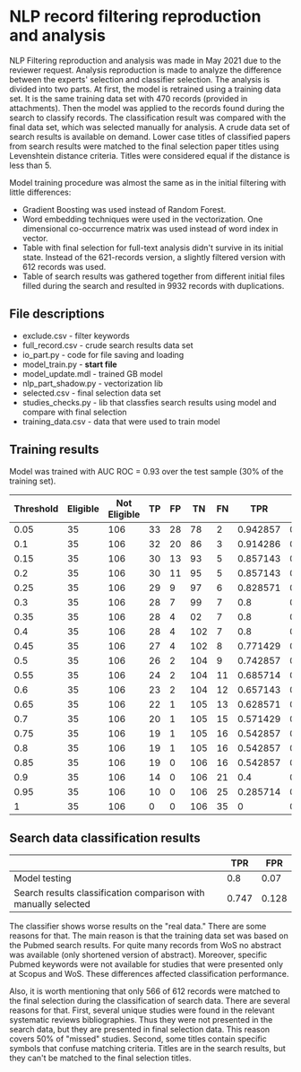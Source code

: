 # NLP record filtering reproduction and analysis

NLP Filtering reproduction and analysis was made in May 2021 due to the reviewer request. Analysis reproduction is made to analyze the difference between the experts' selection and classifier selection. The analysis is divided into two parts. At first, the model is retrained using a training data set. It is the same training data set with 470 records (provided in attachments). Then the model was applied to the records found during the search to classify records. The classification result was compared with the final data set, which was selected manually for analysis. A crude data set of search results is available on demand.  Lower case titles of classified papers from search results were matched to the final selection paper titles using Levenshtein distance criteria. Titles were considered equal if the distance is less than 5.   

Model training procedure was almost the same as in the initial filtering with little differences:

* Gradient Boosting was used instead of Random Forest.
* Word embedding techniques were used in the vectorization. One dimensional co-occurrence matrix was used instead of word index in vector.
* Table with final selection for full-text analysis didn't survive in its initial state. Instead of the 621-records version, a slightly filtered version with 612 records was used.
* Table of search results was gathered together from different initial files filled during the search and resulted in 9932 records with duplications.

## File descriptions

* exclude.csv - filter keywords
* full_record.csv - crude search results data set
* io_part.py - code for file saving and loading
* model_train.py - **start file**
* model_update.mdl - trained GB model 
* nlp_part_shadow.py - vectorization lib
* selected.csv - final selection data set
* studies_checks.py - lib that classfies search results using model and compare with final selection
* training_data.csv - data that were used to train model 


## Training results

Model was trained with AUC ROC = 0.93 over the test sample (30\% of the training set). 

|Threshold|Eligible|Not Eligible|TP|FP|TN |FN|TPR     |FPR     |F1         |
|---------|--------|------------|--|--|---|--|--------|--------|-----------|
|0.05     |  35    |         106|33|28| 78| 2|0.942857|0.264151|  0.6875   | 
|0.1      |35      |         106|32|20| 86| 3|0.914286|0.188679|  0.735632 |
|0.15     |  35    |         106|30|13| 93| 5|0.857143|0.122642|  0.769231 | 
|0.2      |35      |         106|30|11| 95| 5|0.857143|0.103774|  0.789474 |
|0.25     |  35    |         106|29| 9| 97| 6|0.828571|0.084906|  0.794521 | 
|0.3      |35      |         106|28| 7| 99| 7|0.8     |0.066038|  0.8      |
|0.35     |  35    |         106|28| 4| 02|7 |0.8     |0.037736|  0.835821 | 
|0.4      |35      |         106|28| 4|102|7 |0.8     |0.037736|  0.835821 |
|0.45     |  35    |         106|27| 4|102|8 |0.771429|0.037736|  0.818182 |
|0.5      |35      |         106|26| 2|104|9 |0.742857|0.018868|  0.825397 |
|0.55     |  35    |         106|24| 2|104|11|0.685714|0.018868|  0.786885 |
|0.6      |35      |         106|23| 2|104|12|0.657143|0.018868|  0.766667 |
|0.65     |  35    |         106|22| 1|105|13|0.628571|0.009434|  0.758621 |
|0.7      |35      |         106|20| 1|105|15|0.571429|0.009434|  0.714286 |
|     0.75|  35    |         106|19| 1|105|16|0.542857|0.009434|  0.690909 |
|     0.8 |35      |         106|19| 1|105|16|0.542857|0.009434|  0.690909 |
|     0.85|  35    |         106|19| 0|106|16|0.542857|0       |  0.703704 |
|     0.9 |35      |         106|14| 0|106|21|0.4     |0       |  0.571429 |
|     0.95|  35    |         106|10| 0|106|25|0.285714|  0     |  0.444444 |
|     1   |  35    |         106|0|  0|106|35|0       |  0     |  0        |

## Search data classification results


|                                                                | TPR   | FPR   |
|--------------------------------------------------------------- |-------|-------|
|Model testing                                                   | 0.8   | 0.07  |
|Search results classification comparison with manually selected | 0.747 | 0.128 |

The classifier shows worse results on the "real data." There are some reasons for that. The main reason is that the training data set was based on the Pubmed search results.  For quite many records from WoS no abstract was available (only shortened version of abstract). Moreover, specific Pubmed keywords were not available for studies that were presented only at Scopus and WoS. These differences affected classification performance.

Also, it is worth mentioning that only 566 of 612 records were matched to the final selection during the classification of search data. There are several reasons for that.  First, several unique studies were found in the relevant systematic reviews bibliographies. Thus they were not presented in the search data, but they are presented in final selection data. This reason covers 50\% of "missed" studies. Second, some titles contain specific symbols that confuse matching criteria. Titles are in the search results, but they can't be matched to the final selection titles.
